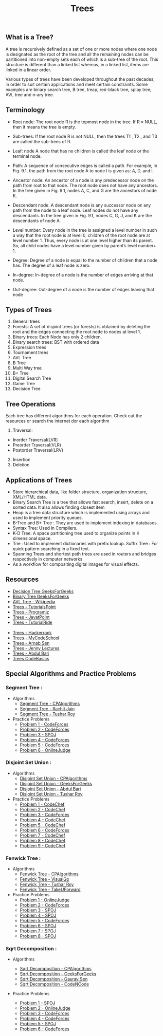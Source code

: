 <center><h1>Trees</h1></center><br>

## What is a Tree?

A tree is recursively defined as a set of one or more
nodes where one node is designated as the root of the
tree and all the remaining nodes can be partitioned into
non-empty sets each of which is a sub-tree of the root. This structure is different than a linked list whereas, in a linked list, items are linked in a linear order.

Various types of trees have been developed throughout the past decades, in order to suit certain applications and meet certain constraints. Some examples are binary search tree, B tree, treap, red-black tree, splay tree, AVL tree and n-ary tree.

## Terminology

- Root node: The root node R is the topmost node in the tree. If R = NULL, then it means the tree is empty.

- Sub-trees: If the root node R is not NULL, then the trees T1 ,
T2 , and T3 are called the sub-trees of R.

- Leaf: node A node that has no children is called the leaf node
or the terminal node.

- Path: A sequence of consecutive edges is called a path. For
example, in Fig. 9.1, the path from the root node A to node I
is given as: A, D, and I.

- Ancestor node: An ancestor of a node is any predecessor node on the
path from root to that node. The root node does not have any
ancestors. In the tree given in Fig. 9.1, nodes A, C, and G are the
ancestors of node K.

- Descendant node: A descendant node is any successor node on any
path from the node to a leaf node. Leaf nodes do not have any
descendants. In the tree given in Fig. 9.1, nodes C, G, J, and K are the
descendants of node A.

- Level number: Every node in the tree is assigned a level number in such
a way that the root node is at level 0, children of the root node are at
level number 1. Thus, every node is at one level higher than its parent.
So, all child nodes have a level number given by parent’s level number+ 1.

- Degree: Degree of a node is equal to the number of children
that a node has. The degree of a leaf node is zero.

- In-degree: In-degree of a node is the number of edges
arriving at that node.

- Out-degree: Out-degree of a node is the number of edges
leaving that node

## Types of Trees

1. General trees
2. Forests: A set of disjoint trees (or forests) is obtained by deleting the root and the edges connecting the root node to nodes at level 1.
3. Binary trees: Each Node has only 2 children.
4. Binary search trees: BST with ordered data
5. Expression trees
6. Tournament trees
7. AVL Tree
8. B Tree
9. Multi Way tree
10. B+ Tree
11. Digital Search Tree
12. Game Tree
13. Decision Tree

## Tree Operations

Each tree has different algorithms for each operation. Check out the resources or search the internet dor each algorithm

1. Traversal:
  - Inorder Traversal(LVR)
  - Preorder Traversal(VLR)
  - Postorder Traversal(LRV)

2. Insertion
3. Deletion

## Applications of Trees

- Store hierarchical data, like folder structure, organization structure, XML/HTML data.
- Binary Search Tree is a tree that allows fast search, insert, delete on a sorted data. It also allows finding closest item
- Heap is a tree data structure which is implemented using arrays and used to implement priority queues.
- B-Tree and B+ Tree : They are used to implement indexing in databases.
- Syntax Tree: Used in Compilers.
- K-D Tree: A space partitioning tree used to organize points in K dimensional space.
- Trie : Used to implement dictionaries with prefix lookup.
Suffix Tree : For quick pattern searching in a fixed text.
- Spanning Trees and shortest path trees are used in routers and bridges respectively in computer networks
- As a workflow for compositing digital images for visual effects.
## Resources

- [Decision Tree GeeksForGeeks](https://www.geeksforgeeks.org/decision-tree/)
- [Binary Tree GeeksForGeeks](https://www.geeksforgeeks.org/binary-tree-data-structure/)
- [AVL Tree - Wikipedia](https://en.wikipedia.org/wiki/AVL_tree)
- [Trees - TutorialsPoint](https://www.tutorialspoint.com/data_structures_algorithms/avl_tree_algorithm.htm)
- [Trees - Programiz](https://www.programiz.com/dsa/trees)
- [Trees - JavatPoint](https://www.javatpoint.com/tree)
- [Trees - TutorialRide](https://www.tutorialride.com/data-structures/trees-in-data-structure.htm)
<br><br>
- [Trees - Hackerrank](https://www.youtube.com/watch?v=oSWTXtMglKE)
- [Trees - MyCodeSchool](https://www.youtube.com/watch?v=qH6yxkw0u78)
- [Trees - Arnab Sen](https://www.youtube.com/playlist?list=PL-pUjcDnciX3Z5AEE8HHRrcfj-987Ia94)
- [Trees - Jenny Lectures](https://www.youtube.com/playlist?list=PL9LqbynX3r56pZA9Y1tx_ROnsNcshDAIJ)
- [Trees - Abdul Bari](https://www.youtube.com/watch?v=EWCgpVUZaB0)
- [Trees CodeBasics](https://www.youtube.com/watch?v=4r_XR9fUPhQ)

## Special Algorithms and Practice Problems

### Segment Tree :
- Algorithms
  - [Segment Tree - CPAlgorithms](https://cp-algorithms.com/data_structures/segment_tree.html)
  - [Segment Tree - Rachit Jain](https://youtu.be/Ic7OO3Uw6J0)
  - [Segment Tree - Tushar Roy](https://youtu.be/ZBHKZF5w4YU)
- Practice Problems
  - [Problem 1 - CodeForces](https://codeforces.com/contest/356/problem/A)
  - [Problem 2 - CodeForces](https://codeforces.com/problemset/problem/895/E)
  - [Problem 3 - SPOJ](http://www.spoj.com/problems/KQUERY/)
  - [Problem 4 - CodeForces](https://codeforces.com/problemset/problem/1234/D)
  - [Problem 5 - CodeForces](https://codeforces.com/contest/121/problem/E)
  - [Problem 6 - OnlineJudge](https://oj.uz/problem/view/COCI17_deda)


### Disjoint Set Union :
- Algorithms
  - [Disjoint Set Union - CPAlgorithms](https://cp-algorithms.com/data_structures/disjoint_set_union.html)
  - [Disjoint Set Union - GeeksForGeeks](https://www.geeksforgeeks.org/union-find/)
  - [Disjoint Set Union - Abdul Bari](https://youtu.be/wU6udHRIkcc)
  - [Disjoint Set Union - Tushar Roy](https://youtu.be/ID00PMy0-vE)
- Practice Problems
  - [Problem 1 - CodeChef](https://www.codechef.com/problems/GALACTIK)
  - [Problem 2 - CodeChef](https://www.codechef.com/problems/DISHOWN)
  - [Problem 3 - CodeForces](http://codeforces.com/problemset/problem/547/B)
  - [Problem 4 - CodeChef](https://www.codechef.com/problems/JABO)
  - [Problem 5 - CodeChef](https://www.codechef.com/problems/PARITREE)
  - [Problem 6 - CodeForces](http://codeforces.com/contest/151/problem/D)
  - [Problem 7 - CodeChef](https://www.codechef.com/problems/MAGICSTR)
  - [Problem 8 - CodeChef](https://www.codechef.com/problems/BIGOF01)
  - [Problem 9 - CodeChef](https://www.codechef.com/problems/FIRESC)


### Fenwick Tree :
- Algorithms
  - [Fenwick Tree - CPAlgorithms](https://cp-algorithms.com/data_structures/fenwick.html)
  - [Fenwick Tree - VisualGo](https://visualgo.net/en/fenwicktree)
  - [Fenwick Tree - Tushar Roy](https://youtu.be/CWDQJGaN1gY)
  - [Fenwick Tree - TakeUForward](https://youtu.be/9uaXG62Y8Uw)
- Practice Problems
  - [Problem 1 - OnlineJudge](https://uva.onlinejudge.org/index.php?option=com_onlinejudge&Itemid=8&category=24&page=show_problem&problem=3238)
  - [Problem 2 - CodeForces](http://codeforces.com/contest/777/problem/E)
  - [Problem 3 - SPOJ](http://www.spoj.com/problems/CTRICK/)
  - [Problem 4 - SPOJ](http://www.spoj.com/problems/DQUERY/)
  - [Problem 5 - CodeForces](http://codeforces.com/contest/669/problem/E)
  - [Problem 6 - SPOJ](http://www.spoj.com/problems/YODANESS/)
  - [Problem 7 - SPOJ](http://www.spoj.com/problems/SUMSUM/)
  - [Problem 8 - SPOJ](http://www.spoj.com/problems/ADACABAA/)


### Sqrt Decomposition :
- Algorithms
  - [Sqrt Decomposition - CPAlgorithms](https://cp-algorithms.com/data_structures/sqrt_decomposition.html)
  - [Sqrt Decomposition - GeeksForGeeks](https://www.geeksforgeeks.org/sqrt-square-root-decomposition-technique-set-1-introduction/)
  - [Sqrt Decomposition - Gaurav Sen](https://youtu.be/gWbDocYhwDA)
  - [Sqrt Decomposition - CodeNCode](https://youtu.be/o7278rPg_9I)

- Practice Problems
  - [Problem 1 - SPOJ](http://www.spoj.com/problems/GIVEAWAY/)
  - [Problem 2 - OnlineJudge](https://uva.onlinejudge.org/-index.php?option=com_onlinejudge&Itemid=8&page=show_problem&problem=3141)
  - [Problem 3 - CodeForces](http://codeforces.com/contest/786/problem/C)
  - [Problem 4 - CodeForces](http://codeforces.com/contest/840/problem/D)
  - [Problem 5 - SPOJ](https://www.spoj.com/problems/DQUERY)
  - [Problem 6 - CodeForces](https://codeforces.com/problemset/problem/617/E)
